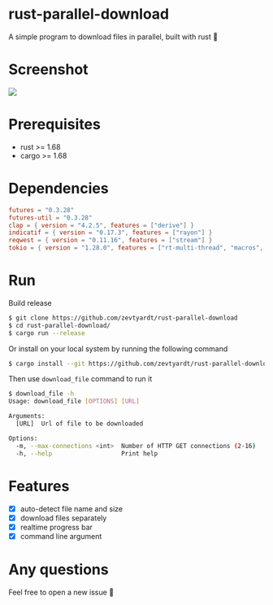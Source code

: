 # rust-parallel-download
A simple program to download files in parallel, built with rust 🦀

# Screenshot
![](https://i.ibb.co/3SxBDmb/a.png)

# Prerequisites
- rust >= 1.68
- cargo >= 1.68

# Dependencies
```toml
futures = "0.3.28"
futures-util = "0.3.28"
clap = { version = "4.2.5", features = ["derive"] }
indicatif = { version = "0.17.3", features = ["rayon"] }
reqwest = { version = "0.11.16", features = ["stream"] }
tokio = { version = "1.28.0", features = ["rt-multi-thread", "macros", "fs"] }
```

# Run
Build release
```bash
$ git clone https://github.com/zevtyardt/rust-parallel-download
$ cd rust-parallel-download/
$ cargo run --release
```

Or install on your local system by running the following command
```bash
$ cargo install --git https://github.com/zevtyardt/rust-parallel-download
```

Then use `download_file` command to run it
```bash
$ download_file -h
Usage: download_file [OPTIONS] [URL]

Arguments:
  [URL]  Url of file to be downloaded

Options:
  -m, --max-connections <int>  Number of HTTP GET connections (2-16)
  -h, --help                   Print help
```

# Features
- [x] auto-detect file name and size
- [x] download files separately
- [x] realtime progress bar
- [x] command line argument

# Any questions
Feel free to open a new issue 🥳
